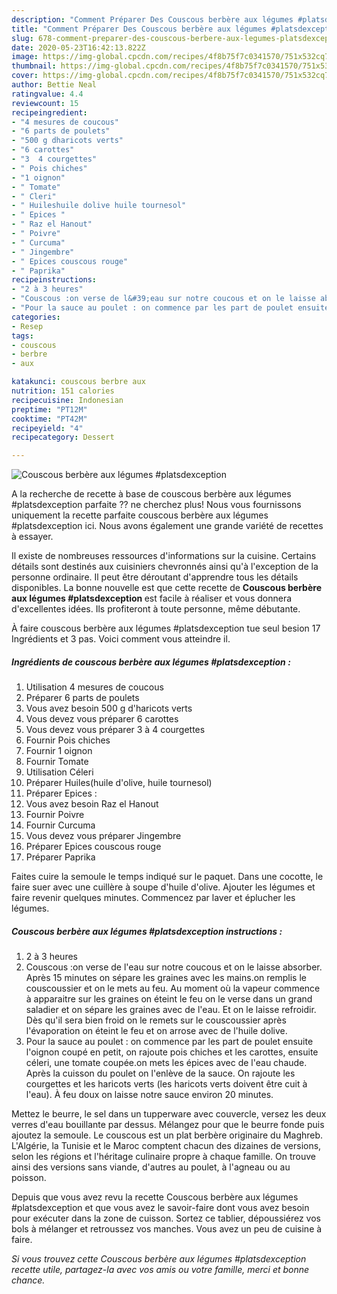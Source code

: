 ```yaml
---
description: "Comment Préparer Des Couscous berbère aux légumes #platsdexception"
title: "Comment Préparer Des Couscous berbère aux légumes #platsdexception"
slug: 678-comment-preparer-des-couscous-berbere-aux-legumes-platsdexception
date: 2020-05-23T16:42:13.822Z
image: https://img-global.cpcdn.com/recipes/4f8b75f7c0341570/751x532cq70/couscous-berbere-aux-legumes-platsdexception-photo-principale-de-la-recette.jpg
thumbnail: https://img-global.cpcdn.com/recipes/4f8b75f7c0341570/751x532cq70/couscous-berbere-aux-legumes-platsdexception-photo-principale-de-la-recette.jpg
cover: https://img-global.cpcdn.com/recipes/4f8b75f7c0341570/751x532cq70/couscous-berbere-aux-legumes-platsdexception-photo-principale-de-la-recette.jpg
author: Bettie Neal
ratingvalue: 4.4
reviewcount: 15
recipeingredient:
- "4 mesures de coucous"
- "6 parts de poulets"
- "500 g dharicots verts"
- "6 carottes"
- "3  4 courgettes"
- " Pois chiches"
- "1 oignon"
- " Tomate"
- " Cleri"
- " Huileshuile dolive huile tournesol"
- " Epices "
- " Raz el Hanout"
- " Poivre"
- " Curcuma"
- " Jingembre"
- " Epices couscous rouge"
- " Paprika"
recipeinstructions:
- "2 à 3 heures"
- "Couscous :on verse de l&#39;eau sur notre coucous et on le laisse absorber. Après 15 minutes on sépare les graines avec les mains.on remplis le couscoussier et on le mets au feu. Au moment où la vapeur commence à apparaitre sur les graines on éteint le feu on le verse dans un grand saladier et on sépare les graines avec de l&#39;eau. Et on le laisse refroidir. Dès qu&#39;il sera bien froid on le remets sur le couscoussier après l&#39;évaporation on éteint le feu et on arrose avec de l&#39;huile dolive."
- "Pour la sauce au poulet : on commence par les part de poulet ensuite l&#39;oignon coupé en petit, on rajoute pois chiches et les carottes, ensuite céleri, une tomate coupée.on mets les épices avec de l&#39;eau chaude. Après la cuisson du poulet on l&#39;enlève de la sauce. On rajoute les courgettes et les haricots verts (les haricots verts doivent être cuit à l&#39;eau). À feu doux on laisse notre sauce environ 20 minutes."
categories:
- Resep
tags:
- couscous
- berbre
- aux

katakunci: couscous berbre aux 
nutrition: 151 calories
recipecuisine: Indonesian
preptime: "PT12M"
cooktime: "PT42M"
recipeyield: "4"
recipecategory: Dessert

---
```



![Couscous berbère aux légumes #platsdexception](https://img-global.cpcdn.com/recipes/4f8b75f7c0341570/751x532cq70/couscous-berbere-aux-legumes-platsdexception-photo-principale-de-la-recette.jpg)

A la recherche de recette à base de couscous berbère aux légumes #platsdexception parfaite ?? ne cherchez plus! Nous vous fournissons uniquement la recette parfaite couscous berbère aux légumes #platsdexception ici. Nous avons également une grande variété de recettes à essayer.

Il existe de nombreuses ressources d'informations sur la cuisine. Certains détails sont destinés aux cuisiniers chevronnés ainsi qu'à l'exception de la personne ordinaire. Il peut être déroutant d'apprendre tous les détails disponibles. La bonne nouvelle est que cette recette de <strong> Couscous berbère aux légumes #platsdexception </strong> est facile à réaliser et vous donnera d'excellentes idées. Ils profiteront à toute personne, même débutante.

<!--inarticleads1-->

À faire couscous berbère aux légumes #platsdexception tue seul besion 17 Ingrédients et 3 pas. Voici comment vous atteindre il.

##### Ingrédients de couscous berbère aux légumes #platsdexception :

1. Utilisation 4 mesures de coucous
1. Préparer 6 parts de poulets
1. Vous avez besoin 500 g d&#39;haricots verts
1. Vous devez vous préparer 6 carottes
1. Vous devez vous préparer 3 à 4 courgettes
1. Fournir  Pois chiches
1. Fournir 1 oignon
1. Fournir  Tomate
1. Utilisation  Céleri
1. Préparer  Huiles(huile d&#39;olive, huile tournesol)
1. Préparer  Epices :
1. Vous avez besoin  Raz el Hanout
1. Fournir  Poivre
1. Fournir  Curcuma
1. Vous devez vous préparer  Jingembre
1. Préparer  Epices couscous rouge
1. Préparer  Paprika


Faites cuire la semoule le temps indiqué sur le paquet. Dans une cocotte, le faire suer avec une cuillère à soupe d&#39;huile d&#39;olive. Ajouter les légumes et faire revenir quelques minutes. Commencez par laver et éplucher les légumes. 

<!--inarticleads2-->

##### Couscous berbère aux légumes #platsdexception instructions :

1. 2 à 3 heures
1. Couscous :on verse de l&#39;eau sur notre coucous et on le laisse absorber. Après 15 minutes on sépare les graines avec les mains.on remplis le couscoussier et on le mets au feu. Au moment où la vapeur commence à apparaitre sur les graines on éteint le feu on le verse dans un grand saladier et on sépare les graines avec de l&#39;eau. Et on le laisse refroidir. Dès qu&#39;il sera bien froid on le remets sur le couscoussier après l&#39;évaporation on éteint le feu et on arrose avec de l&#39;huile dolive.
1. Pour la sauce au poulet : on commence par les part de poulet ensuite l&#39;oignon coupé en petit, on rajoute pois chiches et les carottes, ensuite céleri, une tomate coupée.on mets les épices avec de l&#39;eau chaude. Après la cuisson du poulet on l&#39;enlève de la sauce. On rajoute les courgettes et les haricots verts (les haricots verts doivent être cuit à l&#39;eau). À feu doux on laisse notre sauce environ 20 minutes.


Mettez le beurre, le sel dans un tupperware avec couvercle, versez les deux verres d&#39;eau bouillante par dessus. Mélangez pour que le beurre fonde puis ajoutez la semoule. Le couscous est un plat berbère originaire du Maghreb. L&#39;Algérie, la Tunisie et le Maroc comptent chacun des dizaines de versions, selon les régions et l&#39;héritage culinaire propre à chaque famille. On trouve ainsi des versions sans viande, d&#39;autres au poulet, à l&#39;agneau ou au poisson. 

<!--inarticleads1-->

<p>
Depuis que vous avez revu la recette Couscous berbère aux légumes #platsdexception et que vous avez le savoir-faire dont vous avez besoin pour exécuter dans la zone de cuisson. Sortez ce tablier, dépoussiérez vos bols à mélanger et retroussez vos manches. Vous avez un peu de cuisine à faire.
</p>

<p>
<i>Si vous trouvez cette Couscous berbère aux légumes #platsdexception recette utile, partagez-la avec vos amis ou votre famille, merci et bonne chance.</i>
</p>
